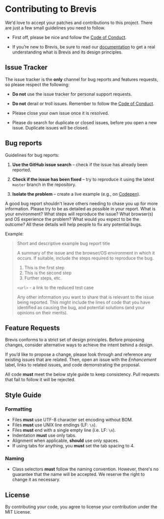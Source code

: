 # Contributing to Brevis

We'd love to accept your patches and contributions to this project. There are just a few small guidelines you need to follow. 

* First off, please be nice and follow the [Code of Conduct](CODE_OF_CONDUCT.md).

* If you’re new to Brevis, be sure to read our [documentation](https://getbrevis.com) to get a real understanding what is Brevis and its design principles.

## Issue Tracker

The issue tracker is the **only** channel for bug reports and features requests, so please respect the following:

* **Do not** use the issue tracker for personal support requests.

* **Do not** derail or troll issues. Remember to follow the [Code of Conduct](CODE_OF_CONDUCT.md).

* Please close your own issue once it is resolved.

* Please do search for duplicate or closed issues, before you open a new issue. Duplicate issues will be closed.

## Bug reports

Guidelines for bug reports:

1. **Use the GitHub issue search** – check if the issue has already been reported.

2. **Check if the issue has been fixed** – try to reproduce it using the latest `master` branch in the repository.

3. **Isolate the problem** – create a live example (e.g., on [Codepen](http://codepen.io)).

A good bug report shouldn't leave others needing to chase you up for more information. Please try to be as detailed as possible in your report. What is your environment? What steps will reproduce the issue? What browser(s) and OS
experience the problem? What would you expect to be the outcome? All these details will help people to fix any potential bugs.

Example:

> Short and descriptive example bug report title
>
> A summary of the issue and the browser/OS environment in which it occurs. If
> suitable, include the steps required to reproduce the bug.
>
> 1. This is the first step
> 2. This is the second step
> 3. Further steps, etc.
>
> `<url>` - a link to the reduced test case
>
> Any other information you want to share that is relevant to the issue being
> reported. This might include the lines of code that you have identified as
> causing the bug, and potential solutions (and your opinions on their
> merits).


## Feature Requests

Brevis conforms to a strict set of design principles. Before proposing changes, consider alternative ways to achieve the intent behind a design.

If you’d like to propose a change, please look through and reference any existing issues that are related.
Then, open an issue with the *Enhancement* label, links to related issues, and code demonstrating the proposal.

All code **must**
 meet the below style guide to keep consistency. Pull requests that fail to follow it will be rejected.

## Style Guide

### Formatting

- Files **must**
 use UTF-8 character set encoding without BOM.
- Files **must**
 use UNIX line endings (LF: `\n`).
- Files **must**
 end with a single empty line (i.e. LF: `\n`).
- Indentation **must** use only tabs.
- Alignment when applicable, **should** use only spaces.
- If using tabs for anything, you **must**
 set the tab spacing to 4.

### Naming

- Class selectors **must**
 follow the naming convention. However, there's no guarantee that the name will be accepted. We reserve the right to change it as necessary.


## License

By contributing your code, you agree to license your contribution under the MIT License.

